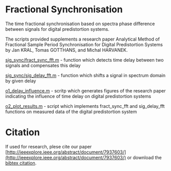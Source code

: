 # Fractional Synchronisation

The time fractional synchronisation based on spectra phase difference
between signals for digital predistortion systems.

The scripts provided supplements a research paper Analytical Method of
Fractional Sample Period Synchronisation for Digital Predistortion
Systems by Jan KRAL, Tomas GOTTHANS, and Michal HARVANEK.

[sig_sync/fract_sync_fft.m](sig_sync/fract_sync_fft.m) - function
 which detects time delay between two signals and compensates this
 delay

[sig_sync/sig_delay_fft.m](sig_sync/sig_delay_fft.m) - function which
  shifts a signal in spectrum domain by given delay

[o1_delay_influence.m](o1_delay_influence.m) - scritp which generates
  figures of the research paper indicating the influence of time delay
  on digital predistortion systems

[o2_plot_results.m](o2_plot_results.m) - script which implements
  fract_sync_fft and sig_delay_fft functions on measured data of the
  digital predistortion system

# Citation
If used for research, plese cite our paper
[http://ieeexplore.ieee.org/abstract/document/7937603/](http://ieeexplore.ieee.org/abstract/document/7937603/)
or download the [bibtex citation](citation.bib).
